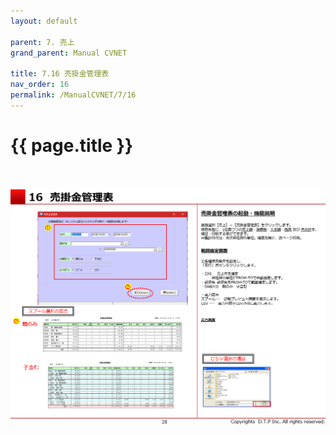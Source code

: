 ```yaml
---
layout: default

parent: 7. 売上
grand_parent: Manual CVNET

title: 7.16 売掛金管理表
nav_order: 16
permalink: /ManualCVNET/7/16
---
```


# {{ page.title }} <br/><br/>

<a href="/img/Uriage/Uriage29.PNG" target="_blank">
<img src="/img/Uriage/Uriage29.PNG" alt="login image"></a>





